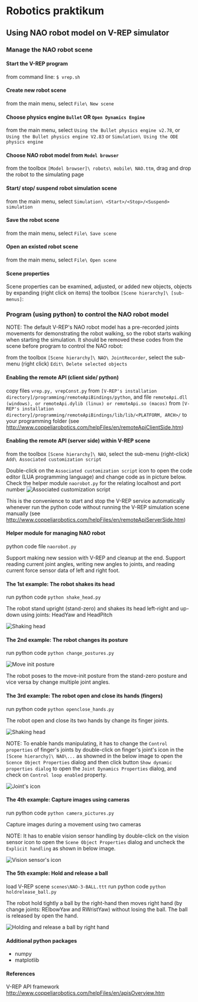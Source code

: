 # Robotics praktikum

## Using NAO robot model on V-REP simulator

### Manage the NAO robot scene

#### Start the V-REP program

from command line: `$ vrep.sh`

#### Create new robot scene

from the main menu, select `File\ New scene`

#### Choose physics engine `Bullet` OR `Open Dynamics Engine`

from the main menu, select `Using the Bullet physics engine v2.78`, or `Using
the Bullet physics engine V2.83` or `Simulation\ Using the ODE physics engine`

#### Choose NAO robot model from `Model browser`

from the toolbox `[Model browser]\ robots\ mobile\ NAO.ttm`, drag and drop the
robot to the simulating page

#### Start/ stop/ suspend robot simulation scene

from the main menu, select `Simulation\ <Start>/<Stop>/<Suspend> simulation`

#### Save the robot scene

from the main menu, select `File\ Save scene`

#### Open an existed robot scene

from the main menu, select `File\ Open scene`

#### Scene properties

Scene properties can be examined, adjusted, or added new objects, objects by
expanding (right click on items) the toolbox `[Scene hierarchy]\ [sub-menus]`:

### Program (using python) to control the NAO robot model

NOTE: The default V-REP's NAO robot model has a pre-recorded joints movements
for demonstrating the robot walking, so the robot starts walking when starting
the simulation. It should be removed these codes from the scene before program
to control the NAO robot:

from the toolbox `[Scene hierarchy]\ NAO\ JointRecorder`, select the sub-menu
(right click) `Edit\ Delete selected objects`

#### Enabling the remote API (client side/ python)

copy files `vrep.py, vrepConst.py` from `[V-REP's installation directory]/programming/remoteApiBindings/python`,
and file `remoteApi.dll (windows), or remoteApi.dylib (linux) or remoteApi.so (macos)`
from `[V-REP's installation directory]/programming/remoteApiBindings/lib/lib/<PLATFORM, ARCH>/`
to your programming folder (see <http://www.coppeliarobotics.com/helpFiles/en/remoteApiClientSide.htm>)

#### Enabling the remote API (server side) within V-REP scene

from the toolbox `[Scene hierarchy]\ NAO`, select the sub-menu
(right-click) `Add\ Associated customization script`

Double-click on the `Associated customization script` icon to open the code
editor (LUA programming language) and change code as in picture below. Check
the helper module `naorobot.py` for the relating localhost and port number
![Associated customization script](images/asso_script.png)

This is the convenience to start and stop the V-REP service automatically
whenever run the python code without running the V-REP simulation scene
manually (see <http://www.coppeliarobotics.com/helpFiles/en/remoteApiServerSide.htm>)

#### Helper module for managing NAO robot

python code file `naorobot.py`

Support making new session with V-REP and cleanup at the end. Support reading
current joint angles, writing new angles to joints, and reading current force
sensor data of left and right foot.

#### The 1st example: The robot shakes its head

run python code `python shake_head.py`

The robot stand upright (stand-zero) and shakes its head left-right and
up-down using joints: HeadYaw and HeadPitch

![Shaking head](images/shake_head.gif)

#### The 2nd example: The robot changes its posture

run python code `python change_postures.py`

![Move init posture](images/change_post.gif)

The robot poses to the move-init posture from the stand-zero posture and vice
versa by change multiple joint angles.

#### The 3rd example: The robot open and close its hands (fingers)

run python code `python openclose_hands.py`

The robot open and close its two hands by change its finger joints.

![Shaking head](images/mani_hands.gif)

NOTE: To enable hands manipulating, it has to change the `Control properties`
of finger's joints by double-click on finger's joint's icon in the
`[Scene hierarchy]\ NAO\...` as showned in the below image to open the `Scence
Object Properties` dialog and then click button `Show dynamic properties
dialog` to open the `Joint Dynamics Properties` dialog, and check on `Control
loop enabled` property.

![Joint's icon](images/hands_props.png)

#### The 4th example: Capture images using cameras

run python code `python camera_pictures.py`

Capture images during a movement using two cameras

NOTE: It has to enable vision sensor handling by double-click on the vision
sensor icon to open the `Scene Object Properties` dialog and uncheck the
`Explicit handling` as shown in below image.

![Vision sensor's icon](images/vsensors_props.png)

#### The 5th example: Hold and release a ball

load V-REP scene `scenes\NAO-3-BALL.ttt`
run python code `python holdrelease_ball.py`

The robot hold tightly a ball by the right-hand then moves right hand
(by change joints: RElbowYaw and RWristYaw) without losing the ball.
The ball is released by open the hand.

![Holding and release a ball by right hand](images/hold_ball.gif)

#### Additional python packages

* numpy
* matplotlib

#### References

V-REP API framework <http://www.coppeliarobotics.com/helpFiles/en/apisOverview.htm>
